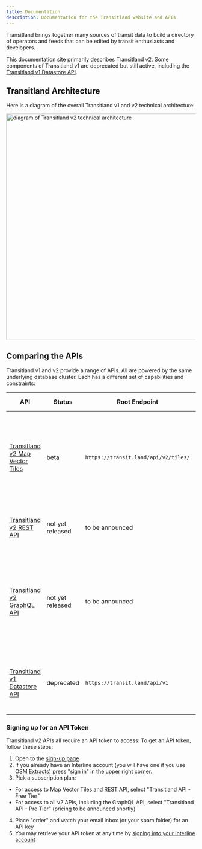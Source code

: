 ```yaml
---
title: Documentation
description: Documentation for the Transitland website and APIs.
---
```


Transitland brings together many sources of transit data to build a directory of operators and feeds that can be edited by transit enthusiasts and developers.

<b-message type="is-warning" has-icon>

  This documentation site primarily describes Transitland v2. Some components of Transitland v1 are deprecated but still active, including the [Transitland v1 Datastore API](/documentation/datastore/).

</b-message>

## Transitland Architecture

Here is a diagram of the overall Transitland v1 and v2 technical architecture:

<img class="image" style="width:600px" src="/images/tlv2/tlv2-architecture.png" alt="diagram of Transitland v2 technical architecture">

## Comparing the APIs

Transitland v1 and v2 provide a range of APIs. All are powered by the same underlying database cluster. Each has a different set of capabilities and constraints:

| API                                                            | Status           | Root Endpoint                        | API Key Required                        | Cost                    | Uses                                                                                                                             |
| -------------------------------------------------------------- | ---------------- | ------------------------------------ | --------------------------------------- | ----------------------- | -------------------------------------------------------------------------------------------------------------------------------- |
| [Transitland v2 Map Vector Tiles](/documentation/vector-tiles) | beta             | `https://transit.land/api/v2/tiles/` | <b-icon icon="check-bold" title="yes"/> | free (with rate limits) | Powers the [map](/map). Build your own web maps of stop locations and route geometries. In Mapbox Vector Tile (MVT) format.      |
| [Transitland v2 REST API](/documentation/rest-api)             | not yet released | to be announced                      | <b-icon icon="check-bold" title="yes"/> | free (with rate limits) | Fast and easy queries for accessing common data.                                                                                 |
| [Transitland v2 GraphQL API](/documentation/graphql-api)       | not yet released | to be announced                      | <b-icon icon="check-bold" title="yes"/> | paid                    | The most flexible API for performing a wide variety of queries and analyses. May be slower than v2 REST API for certain queries. |
| [Transitland v1 Datastore API](/documentation/datastore/)      | deprecated       | `https://transit.land/api/v1`        | no                                      | free (with rate limits) | Original API for exploring data and powering apps. Has some performance limitations.                                             |

### Signing up for an API Token

Transitland v2 APIs all require an API token to access: To get an API token, follow these steps:

 1. Open to the [sign-up page](http://app.interline.io/products/tlv2_api/orders/new)
 2. If you already have an Interline account (you will have one if you use [OSM Extracts](https://www.interline.io/osm/extracts/)) press "sign in" in the upper right corner.
 3. Pick a subscription plan:
  
  - For access to Map Vector Tiles and REST API, select "Transitland API - Free Tier"
  - For access to all v2 APIs, including the GraphQL API, select "Transitland API - Pro Tier" (pricing to be announced shortly)

4. Place "order" and watch your email inbox (or your spam folder) for an API key
5. You may retrieve your API token at any time by [signing into your Interline account](https://app.interline.io/users/me)